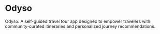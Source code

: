# Odyso
Odyso: A self-guided travel tour app designed to empower travelers with community-curated itineraries and personalized journey recommendations.
